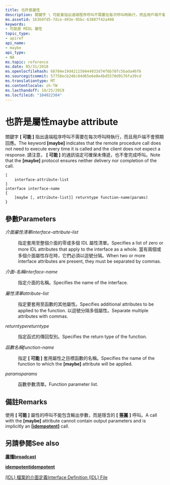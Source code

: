 ```yaml
---
title: 也許是屬性
description: 關鍵字 \ 可能會指出遠端程序呼叫不需要在每次呼叫時執行，而且用戶端不會預期回應。 請注意，\ 可能的 \ 通訊協定可確保不會傳遞，也不會完成呼叫。
ms.assetid: 163b9fd5-7dce-493e-95bc-63807f42a498
keywords:
- 可能是 MIDL 屬性
topic_type:
- apiref
api_name:
- maybe
api_type:
- NA
ms.topic: reference
ms.date: 05/31/2018
ms.openlocfilehash: 68704e19d421150444933d74f6b78fc5bada46f6
ms.sourcegitcommit: 57758ecb246c84d65e6e0e4bd5570d9176fa39cd
ms.translationtype: MT
ms.contentlocale: zh-TW
ms.lasthandoff: 10/25/2019
ms.locfileid: "104022304"
---
```

# <a name="maybe-attribute"></a><span data-ttu-id="a7095-105">也許是屬性</span><span class="sxs-lookup"><span data-stu-id="a7095-105">maybe attribute</span></span>

<span data-ttu-id="a7095-106">關鍵字 **\[ 可能 \]** 指出遠端程序呼叫不需要在每次呼叫時執行，而且用戶端不會預期回應。</span><span class="sxs-lookup"><span data-stu-id="a7095-106">The keyword **\[maybe\]** indicates that the remote procedure call does not need to execute every time it is called and the client does not expect a response.</span></span> <span data-ttu-id="a7095-107">請注意， **\[ 可能 \]** 的通訊協定可確保未傳遞，也不會完成呼叫。</span><span class="sxs-lookup"><span data-stu-id="a7095-107">Note that the **\[maybe\]** protocol ensures neither delivery nor completion of the call.</span></span>

``` syntax
[
    interface-attribute-list
] 
interface interface-name 
{
    [maybe [, attribute-list]] returntype function-name(params)
}
```

## <a name="parameters"></a><span data-ttu-id="a7095-108">參數</span><span class="sxs-lookup"><span data-stu-id="a7095-108">Parameters</span></span>

<dl> <dt>

<span data-ttu-id="a7095-109">*介面屬性清單*</span><span class="sxs-lookup"><span data-stu-id="a7095-109">*interface-attribute-list*</span></span> 
</dt> <dd>

<span data-ttu-id="a7095-110">指定套用至整個介面的零或多個 IDL 屬性清單。</span><span class="sxs-lookup"><span data-stu-id="a7095-110">Specifies a list of zero or more IDL attributes that apply to the interface as a whole.</span></span> <span data-ttu-id="a7095-111">當有兩個或多個介面屬性存在時，它們必須以逗號分隔。</span><span class="sxs-lookup"><span data-stu-id="a7095-111">When two or more interface attributes are present, they must be separated by commas.</span></span>

</dd> <dt>

<span data-ttu-id="a7095-112">*介面-名稱*</span><span class="sxs-lookup"><span data-stu-id="a7095-112">*interface-name*</span></span> 
</dt> <dd>

<span data-ttu-id="a7095-113">指定介面的名稱。</span><span class="sxs-lookup"><span data-stu-id="a7095-113">Specifies the name of the interface.</span></span>

</dd> <dt>

<span data-ttu-id="a7095-114">*屬性清單*</span><span class="sxs-lookup"><span data-stu-id="a7095-114">*attribute-list*</span></span> 
</dt> <dd>

<span data-ttu-id="a7095-115">指定要套用至函數的其他屬性。</span><span class="sxs-lookup"><span data-stu-id="a7095-115">Specifies additional attributes to be applied to the function.</span></span> <span data-ttu-id="a7095-116">以逗號分隔多個屬性。</span><span class="sxs-lookup"><span data-stu-id="a7095-116">Separate multiple attributes with commas.</span></span>

</dd> <dt>

<span data-ttu-id="a7095-117">*returntype*</span><span class="sxs-lookup"><span data-stu-id="a7095-117">*returntype*</span></span> 
</dt> <dd>

<span data-ttu-id="a7095-118">指定函式的傳回型別。</span><span class="sxs-lookup"><span data-stu-id="a7095-118">Specifies the return type of the function.</span></span>

</dd> <dt>

<span data-ttu-id="a7095-119">*函數名稱*</span><span class="sxs-lookup"><span data-stu-id="a7095-119">*function-name*</span></span> 
</dt> <dd>

<span data-ttu-id="a7095-120">指定 **\[ 可能 \]** 套用屬性之目標函數的名稱。</span><span class="sxs-lookup"><span data-stu-id="a7095-120">Specifies the name of the function to which the **\[maybe\]** attribute will be applied.</span></span>

</dd> <dt>

<span data-ttu-id="a7095-121">*params*</span><span class="sxs-lookup"><span data-stu-id="a7095-121">*params*</span></span> 
</dt> <dd>

<span data-ttu-id="a7095-122">函數參數清單。</span><span class="sxs-lookup"><span data-stu-id="a7095-122">Function parameter list.</span></span>

</dd> </dl>

## <a name="remarks"></a><span data-ttu-id="a7095-123">備註</span><span class="sxs-lookup"><span data-stu-id="a7095-123">Remarks</span></span>

<span data-ttu-id="a7095-124">使用 **\[ 可能 \]** 屬性的呼叫不能包含輸出參數，而是隱含的 **\[** [**等冪**](idempotent.md) **\]** 呼叫。</span><span class="sxs-lookup"><span data-stu-id="a7095-124">A call with the **\[maybe\]** attribute cannot contain output parameters and is implicitly an **\[**[**idempotent**](idempotent.md)**\]** call.</span></span>

## <a name="see-also"></a><span data-ttu-id="a7095-125">另請參閱</span><span class="sxs-lookup"><span data-stu-id="a7095-125">See also</span></span>

<dl> <dt>

[<span data-ttu-id="a7095-126">**廣播**</span><span class="sxs-lookup"><span data-stu-id="a7095-126">**broadcast**</span></span>](broadcast.md)
</dt> <dt>

[<span data-ttu-id="a7095-127">**idempotent**</span><span class="sxs-lookup"><span data-stu-id="a7095-127">**idempotent**</span></span>](idempotent.md)
</dt> <dt>

[<span data-ttu-id="a7095-128"> (IDL) 檔案的介面定義</span><span class="sxs-lookup"><span data-stu-id="a7095-128">Interface Definition (IDL) File</span></span>](interface-definition-idl-file.md)
</dt> </dl>

 

 




